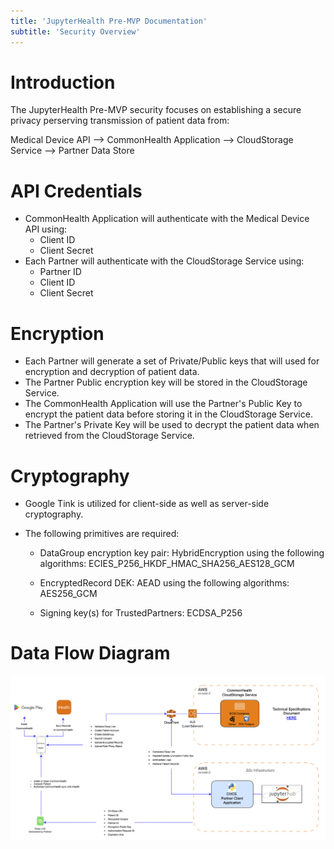 ```yaml
---
title: 'JupyterHealth Pre-MVP Documentation'
subtitle: 'Security Overview'
---
```


# Introduction
The JupyterHealth Pre-MVP security focuses on establishing a secure privacy perserving transmission of patient data from:

 Medical Device API --> CommonHealth Application --> CloudStorage Service --> Partner Data Store

# API Credentials
- CommonHealth Application will authenticate with the Medical Device API using:
    - Client ID
    - Client Secret
- Each Partner will authenticate with the CloudStorage Service using:
    - Partner ID
    - Client ID
    - Client Secret

# Encryption
- Each Partner will generate a set of Private/Public keys that will used for encryption and decryption of patient data.
- The Partner Public encryption key will be stored in the CloudStorage Service.
- The CommonHealth Application will use the Partner's Public Key to encrypt the patient data before storing it in the CloudStorage Service.
- The Partner's Private Key will be used to decrypt the patient data when retrieved from the CloudStorage Service.


# Cryptography
- Google Tink is utilized for client-side as well as server-side cryptography. 
- The following primitives are required:

    - DataGroup encryption key pair: HybridEncryption using the following algorithms: ECIES_P256_HKDF_HMAC_SHA256_AES128_GCM

    - EncryptedRecord DEK: AEAD using the following algorithms: AES256_GCM

    - Signing key(s) for TrustedPartners: ECDSA_P256

# Data Flow Diagram
![](CHCS-Architecture.png)